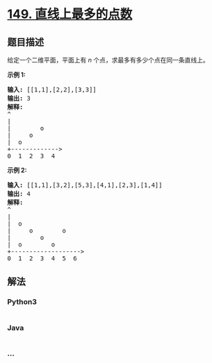 # [149. 直线上最多的点数](https://leetcode-cn.com/problems/max-points-on-a-line)

## 题目描述
<!-- 这里写题目描述 -->
<p>给定一个二维平面，平面上有&nbsp;<em>n&nbsp;</em>个点，求最多有多少个点在同一条直线上。</p>

<p><strong>示例 1:</strong></p>

<pre><strong>输入:</strong> [[1,1],[2,2],[3,3]]
<strong>输出:</strong> 3
<strong>解释:</strong>
^
|
| &nbsp; &nbsp; &nbsp; &nbsp;o
| &nbsp; &nbsp; o
| &nbsp;o &nbsp;
+-------------&gt;
0 &nbsp;1 &nbsp;2 &nbsp;3  4
</pre>

<p><strong>示例&nbsp;2:</strong></p>

<pre><strong>输入:</strong> [[1,1],[3,2],[5,3],[4,1],[2,3],[1,4]]
<strong>输出:</strong> 4
<strong>解释:</strong>
^
|
|  o
| &nbsp;&nbsp;&nbsp;&nbsp;o&nbsp;&nbsp;      o
| &nbsp;&nbsp;&nbsp;&nbsp;   o
| &nbsp;o &nbsp;      o
+-------------------&gt;
0 &nbsp;1 &nbsp;2 &nbsp;3 &nbsp;4 &nbsp;5 &nbsp;6</pre>



## 解法
<!-- 这里可写通用的实现逻辑 -->


<!-- tabs:start -->

### **Python3**
<!-- 这里可写当前语言的特殊实现逻辑 -->

```python

```

### **Java**
<!-- 这里可写当前语言的特殊实现逻辑 -->

```java

```

### **...**
```

```

<!-- tabs:end -->